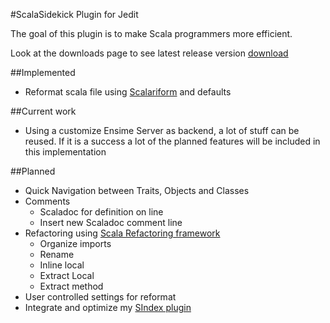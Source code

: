 #ScalaSidekick Plugin for Jedit

The goal of this plugin is to make Scala programmers more efficient.

Look at the downloads page to see latest release version [download](http://github.com/StefanE/ScalaSidekick/downloads)


##Implemented

- Reformat scala file using [Scalariform](http://github.com/mdr/scalariform) and defaults

##Current work
- Using a customize Ensime Server as backend, a lot of stuff can be reused. If it is a success a lot of the planned features will be included in this implementation

##Planned

- Quick Navigation between Traits, Objects and Classes
- Comments
  - Scaladoc for definition on line
  - Insert new Scaladoc comment line
- Refactoring using [Scala Refactoring framework](http://scala-refactoring.org/)
  - Organize imports
  - Rename
  - Inline local
  - Extract Local
  - Extract method
- User controlled settings for reformat
- Integrate and optimize my [SIndex plugin](http://github.com/StefanE/jEdit-with-Scala)